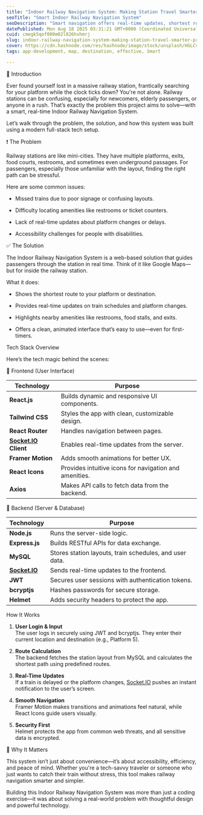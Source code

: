 ```yaml
---
title: "Indoor Railway Navigation System: Making Station Travel Smarter (Project)"
seoTitle: "Smart Indoor Railway Navigation System"
seoDescription: "Smart navigation offers real-time updates, shortest routes, and easy access to amenities, enhancing railway station travel experience"
datePublished: Mon Aug 18 2025 03:31:21 GMT+0000 (Coordinated Universal Time)
cuid: cmegk5qof000m02l826hvhmrj
slug: indoor-railway-navigation-system-making-station-travel-smarter-project
cover: https://cdn.hashnode.com/res/hashnode/image/stock/unsplash/HGLCvGWujGE/upload/5f3d8f141ba5fa8cf7e834f71d6286f0.jpeg
tags: app-development, map, destination, effective, Smart

---
```


🧭 Introduction

Ever found yourself lost in a massive railway station, frantically searching for your platform while the clock ticks down? You're not alone. Railway stations can be confusing, especially for newcomers, elderly passengers, or anyone in a rush. That’s exactly the problem this project aims to solve—with a smart, real-time Indoor Railway Navigation System.

Let’s walk through the problem, the solution, and how this system was built using a modern full-stack tech setup.

❗ The Problem

Railway stations are like mini-cities. They have multiple platforms, exits, food courts, restrooms, and sometimes even underground passages. For passengers, especially those unfamiliar with the layout, finding the right path can be stressful.

Here are some common issues:

* Missed trains due to poor signage or confusing layouts.
    
* Difficulty locating amenities like restrooms or ticket counters.
    
* Lack of real-time updates about platform changes or delays.
    
* Accessibility challenges for people with disabilities.
    

✅ The Solution

The Indoor Railway Navigation System is a web-based solution that guides passengers through the station in real time. Think of it like Google Maps—but for inside the railway station.

What it does:

* Shows the shortest route to your platform or destination.
    
* Provides real-time updates on train schedules and platform changes.
    
* Highlights nearby amenities like restrooms, food stalls, and exits.
    
* Offers a clean, animated interface that’s easy to use—even for first-timers.
    

Tech Stack Overview

Here’s the tech magic behind the scenes:

🔹 Frontend (User Interface)

| Technology | Purpose |
| --- | --- |
| **React.js** | Builds dynamic and responsive UI components. |
| **Tailwind CSS** | Styles the app with clean, customizable design. |
| **React Router** | Handles navigation between pages. |
| [**Socket.IO**](http://Socket.IO) **Client** | Enables real-time updates from the server. |
| **Framer Motion** | Adds smooth animations for better UX. |
| **React Icons** | Provides intuitive icons for navigation and amenities. |
| **Axios** | Makes API calls to fetch data from the backend. |

🔹 Backend (Server & Database)

| Technology | Purpose |
| --- | --- |
| **Node.js** | Runs the server-side logic. |
| **Express.js** | Builds RESTful APIs for data exchange. |
| **MySQL** | Stores station layouts, train schedules, and user data. |
| [**Socket.IO**](http://Socket.IO) | Sends real-time updates to the frontend. |
| **JWT** | Secures user sessions with authentication tokens. |
| **bcryptjs** | Hashes passwords for secure storage. |
| **Helmet** | Adds security headers to protect the app. |

How It Works

1. **User Login & Input**  
    The user logs in securely using JWT and bcryptjs. They enter their current location and destination (e.g., Platform 5).
    
2. **Route Calculation**  
    The backend fetches the station layout from MySQL and calculates the shortest path using predefined routes.
    
3. **Real-Time Updates**  
    If a train is delayed or the platform changes, [Socket.IO](http://Socket.IO) pushes an instant notification to the user’s screen.
    
4. **Smooth Navigation**  
    Framer Motion makes transitions and animations feel natural, while React Icons guide users visually.
    
5. **Security First**  
    Helmet protects the app from common web threats, and all sensitive data is encrypted.
    

🎯 Why It Matters

This system isn’t just about convenience—it’s about accessibility, efficiency, and peace of mind. Whether you're a tech-savvy traveler or someone who just wants to catch their train without stress, this tool makes railway navigation smarter and simpler.

Building this Indoor Railway Navigation System was more than just a coding exercise—it was about solving a real-world problem with thoughtful design and powerful technology.